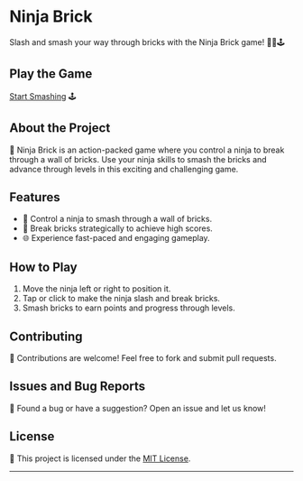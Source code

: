 # Ninja Brick

Slash and smash your way through bricks with the Ninja Brick game! 🥷🧱🕹️

## Play the Game

[Start Smashing](https://aryan0-1maurya.github.io/ninja-brick/) 🕹️

## About the Project

📜 Ninja Brick is an action-packed game where you control a ninja to break through a wall of bricks. Use your ninja skills to smash the bricks and advance through levels in this exciting and challenging game.

## Features

- 🥷 Control a ninja to smash through a wall of bricks.
- 🧱 Break bricks strategically to achieve high scores.
- 🌐 Experience fast-paced and engaging gameplay.

## How to Play

1. Move the ninja left or right to position it.
2. Tap or click to make the ninja slash and break bricks.
3. Smash bricks to earn points and progress through levels.

## Contributing

🤝 Contributions are welcome! Feel free to fork and submit pull requests.

## Issues and Bug Reports

🐛 Found a bug or have a suggestion? Open an issue and let us know!

## License

📄 This project is licensed under the [MIT License](LICENSE).

---

